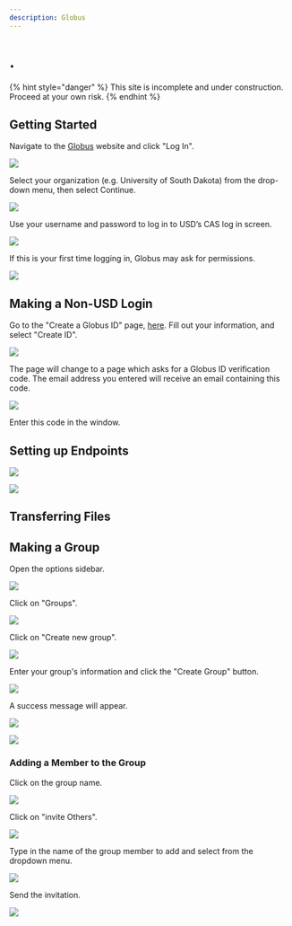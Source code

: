 ```yaml
---
description: Globus
---
```


# .

{% hint style="danger" %}
This site is incomplete and under construction.  Proceed at your own risk.
{% endhint %}

## Getting Started

Navigate to the [Globus](https://www.globus.org/) website and click "Log In".

![](../.gitbook/assets/dtn1%20%281%29.png)

Select your organization \(e.g. University of South Dakota\) from the drop-down menu, then select Continue. 

![](../.gitbook/assets/dtn2.png)

Use your username and password to log in to USD’s CAS log in screen.

![](../.gitbook/assets/dtn3%20%281%29%20%281%29.png)

If this is your first time logging in, Globus may ask for permissions.

![](../.gitbook/assets/dtn4.png)

## Making a Non-USD Login

Go to the "Create a Globus ID" page, [here](https://www.globusid.org/create).  Fill out your information, and select "Create ID".

![](../.gitbook/assets/globusmakeid4.png)

The page will change to a page which asks for a Globus ID verification code.  The email address you entered will receive an email containing this code.  

![](../.gitbook/assets/globusmakeid2.2.png)

Enter this code in the window.





## Setting up Endpoints

![](../.gitbook/assets/dtn5.png)



![](../.gitbook/assets/dtn6.png)



## Transferring Files

## Making a Group

Open the options sidebar.

![](../.gitbook/assets/globusgroup1.png)

Click on "Groups".

![](../.gitbook/assets/globusgroup2%20%281%29.png)

Click on "Create new group".

![](../.gitbook/assets/globusgroup3%20%281%29.png)

Enter your group's information and click the "Create Group" button.

![](../.gitbook/assets/globusgroup6.png)

A success message will appear.

![](../.gitbook/assets/globusgroup7.png)

![](../.gitbook/assets/globusgroup8.png)



### Adding a Member to the Group

Click on the group name.

![](../.gitbook/assets/globusgroup8b.png)

Click on "invite Others".

![](../.gitbook/assets/globusgroup9%20%281%29.png)

Type in the name of the group member to add and select from the dropdown menu.

![](../.gitbook/assets/globusgroup10.png)

Send the invitation.

![](../.gitbook/assets/globusgroup11.png)





## 



